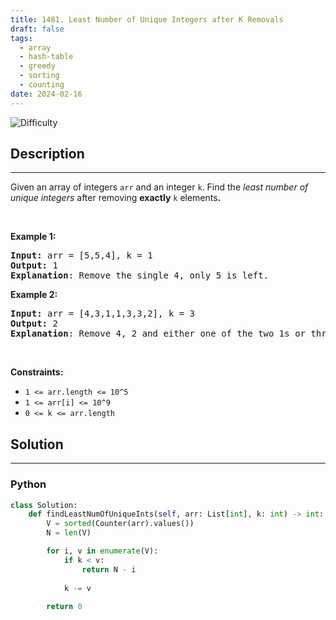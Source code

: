 ```yaml
---
title: 1481. Least Number of Unique Integers after K Removals
draft: false
tags: 
  - array
  - hash-table
  - greedy
  - sorting
  - counting
date: 2024-02-16
---
```


![Difficulty](https://img.shields.io/badge/Difficulty-Medium-blue.svg)

## Description

---
<p>Given an array of integers&nbsp;<code>arr</code>&nbsp;and an integer <code>k</code>.&nbsp;Find the <em>least number of unique integers</em>&nbsp;after removing <strong>exactly</strong> <code>k</code> elements<b>.</b></p>

<ol>
</ol>

<p>&nbsp;</p>
<p><strong class="example">Example 1:</strong></p>

<pre>
<strong>Input: </strong>arr = [5,5,4], k = 1
<strong>Output: </strong>1
<strong>Explanation</strong>: Remove the single 4, only 5 is left.
</pre>
<strong class="example">Example 2:</strong>

<pre>
<strong>Input: </strong>arr = [4,3,1,1,3,3,2], k = 3
<strong>Output: </strong>2
<strong>Explanation</strong>: Remove 4, 2 and either one of the two 1s or three 3s. 1 and 3 will be left.</pre>

<p>&nbsp;</p>
<p><strong>Constraints:</strong></p>

<ul>
	<li><code>1 &lt;= arr.length&nbsp;&lt;= 10^5</code></li>
	<li><code>1 &lt;= arr[i] &lt;= 10^9</code></li>
	<li><code>0 &lt;= k&nbsp;&lt;= arr.length</code></li>
</ul>

## Solution

---
### Python
``` py title='least-number-of-unique-integers-after-k-removals'
class Solution:
    def findLeastNumOfUniqueInts(self, arr: List[int], k: int) -> int:
        V = sorted(Counter(arr).values())
        N = len(V)

        for i, v in enumerate(V):
            if k < v:
                return N - i
                
            k -= v
        
        return 0

```

